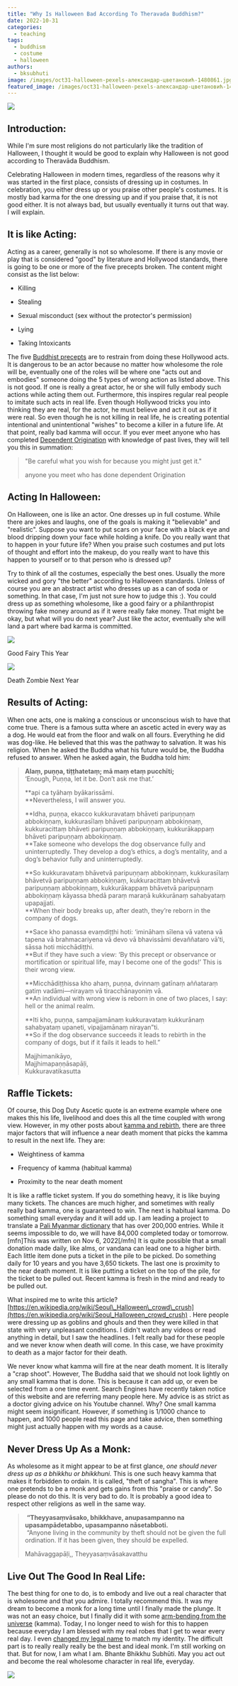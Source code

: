 ```yaml
---
title: "Why Is Halloween Bad According To Theravada Buddhism?"
date: 2022-10-31
categories: 
  - teaching
tags: 
  - buddhism
  - costume
  - halloween
authors: 
  - bksubhuti
image: /images/oct31-halloween-pexels-александар-цветановић-1480861.jpg
featured_image: /images/oct31-halloween-pexels-александар-цветановић-1480861.jpg
---
```


![](/images/oct31-halloween-pexels-александар-цветановић-1480861-1024x682.jpg)

## Introduction:

While I'm sure most religions do not particularly like the tradition of Halloween, I thought it would be good to explain why Halloween is not good according to Theravāda Buddhism.

Celebrating Halloween in modern times, regardless of the reasons why it was started in the first place, consists of dressing up in costumes. In celebration, you either dress up or you praise other people's costumes. It is mostly bad karma for the one dressing up and if you praise that, it is not good either. It is not always bad, but usually eventually it turns out that way. I will explain.

## It is like Acting:

Acting as a career, generally is not so wholesome. If there is any movie or play that is considered "good" by literature and Hollywood standards, there is going to be one or more of the five precepts broken. The content might consist as the list below:

- Killing

- Stealing

- Sexual misconduct (sex without the protector's permission)

- Lying

- Taking Intoxicants

The five [Buddhist precepts](https://americanmonk.org/5-8-10-precepts/) are to restrain from doing these Hollywood acts. It is dangerous to be an actor because no matter how wholesome the role will be, eventually one of the roles will be where one "acts out and embodies" someone doing the 5 types of wrong action as listed above. This is not good. If one is really a great actor, he or she will fully embody such actions while acting them out. Furthermore, this inspires regular real people to imitate such acts in real life. Even though Hollywood tricks you into thinking they are real, for the actor, he must believe and act it out as if it were real. So even though he is not killing in real life, he is creating potential intentional and unintentional "wishes" to become a killer in a future life. At that point, really bad kamma will occur. If you ever meet anyone who has completed [Dependent Origination](https://americanmonk.org/how-to-be-human-and-higher/) with knowledge of past lives, they will tell you this in summation:

> "Be careful what you wish for because you might just get it."
> 
> anyone you meet who has done dependent Origination

## Acting In Halloween:

On Halloween, one is like an actor. One dresses up in full costume. While there are jokes and laughs, one of the goals is making it "believable" and "realistic". Suppose you want to put scars on your face with a black eye and blood dripping down your face while holding a knife. Do you really want that to happen in your future life? When you praise such costumes and put lots of thought and effort into the makeup, do you really want to have this happen to yourself or to that person who is dressed up?

Try to think of all the costumes, especially the best ones. Usually the more wicked and gory "the better" according to Halloween standards. Unless of course you are an abstract artist who dresses up as a can of soda or something. In that case, I'm just not sure how to judge this :). You could dress up as something wholesome, like a good fairy or a philanthropist throwing fake money around as if it were really fake money. That might be okay, but what will you do next year? Just like the actor, eventually she will land a part where bad karma is committed.

![](/images/good-fairy-pexels-jill-wellington-220426-683x1024.jpg)

Good Fairy This Year

![](/images/girl-gool-pexels-matheus-bertelli-5477427-683x1024.jpg)

Death Zombie Next Year

## Results of Acting:

When one acts, one is making a conscious or unconscious wish to have that come true. There is a famous sutta where an ascetic acted in every way as a dog. He would eat from the floor and walk on all fours. Everything he did was dog-like. He believed that this was the pathway to salvation. It was his religion. When he asked the Buddha what his future would be, the Buddha refused to answer. When he asked again, the Buddha told him:

> **Alaṃ, puṇṇa, tiṭṭhatetaṃ; mā maṃ etaṃ pucchīti;**  
> ‘Enough, Puṇṇa, let it be. Don’t ask me that.’
> 
> **api ca tyāhaṃ byākarissāmi.  
> **Nevertheless, I will answer you.
> 
> **Idha, puṇṇa, ekacco kukkuravataṃ bhāveti paripuṇṇaṃ abbokiṇṇaṃ, kukkurasīlaṃ bhāveti paripuṇṇaṃ abbokiṇṇaṃ, kukkuracittaṃ bhāveti paripuṇṇaṃ abbokiṇṇaṃ, kukkurākappaṃ bhāveti paripuṇṇaṃ abbokiṇṇaṃ.  
> **Take someone who develops the dog observance fully and uninterruptedly. They develop a dog’s ethics, a dog’s mentality, and a dog’s behavior fully and uninterruptedly.
> 
> **So kukkuravataṃ bhāvetvā paripuṇṇaṃ abbokiṇṇaṃ, kukkurasīlaṃ bhāvetvā paripuṇṇaṃ abbokiṇṇaṃ, kukkuracittaṃ bhāvetvā paripuṇṇaṃ abbokiṇṇaṃ, kukkurākappaṃ bhāvetvā paripuṇṇaṃ abbokiṇṇaṃ kāyassa bhedā paraṃ maraṇā kukkurānaṃ sahabyataṃ upapajjati.  
> **When their body breaks up, after death, they’re reborn in the company of dogs.
> 
> **Sace kho panassa evaṃdiṭṭhi hoti: ‘imināhaṃ sīlena vā vatena vā tapena vā brahmacariyena vā devo vā bhavissāmi devaññataro vā’ti, sāssa hoti micchādiṭṭhi.  
> **But if they have such a view: ‘By this precept or observance or mortification or spiritual life, may I become one of the gods!’ This is their wrong view.
> 
> **Micchādiṭṭhissa kho ahaṃ, puṇṇa, dvinnaṃ gatīnaṃ aññataraṃ gatiṃ vadāmi—nirayaṃ vā tiracchānayoniṃ vā.  
> **An individual with wrong view is reborn in one of two places, I say: hell or the animal realm.
> 
> **Iti kho, puṇṇa, sampajjamānaṃ kukkuravataṃ kukkurānaṃ sahabyataṃ upaneti, vipajjamānaṃ nirayan”ti.  
> **So if the dog observance succeeds it leads to rebirth in the company of dogs, but if it fails it leads to hell.”
> 
> Majjhimanikāyo,  
> Majjhimapaṇṇāsapāḷi,  
> Kukkuravatikasutta

## Raffle Tickets:

Of course, this Dog Duty Ascetic quote is an extreme example where one makes this his life, livelihood and does this all the time coupled with wrong view. However, in my other posts about [kamma and rebirth](https://americanmonk.org/how-to-be-human-and-higher/), there are three major factors that will influence a near death moment that picks the kamma to result in the next life. They are:

- Weightiness of kamma

- Frequency of kamma (habitual kamma)

- Proximity to the near death moment

It is like a raffle ticket system. If you do something heavy, it is like buying many tickets. The chances are much higher, and sometimes with really really bad kamma, one is guaranteed to win. The next is habitual kamma. Do something small everyday and it will add up. I am leading a project to translate a [Pali Myanmar dictionary](https://www.youtube.com/channel/UCxZN1RE1PNh9wq0h99BcFxQ) that has over 200,000 entries. While it seems impossible to do, we will have 84,000 completed today or tomorrow.\[mfn\]This was written on Nov 6, 2022\[/mfn\] It is quite possible that a small donation made daily, like alms, or vandana can lead one to a higher birth. Each little item done puts a ticket in the pile to be picked. Do something daily for 10 years and you have 3,650 tickets. The last one is proximity to the near death moment. It is like putting a ticket on the top of the pile, for the ticket to be pulled out. Recent kamma is fresh in the mind and ready to be pulled out.

What inspired me to write this article? [https://en.wikipedia.org/wiki/Seoul\_Halloween\_crowd\_crush](https://en.wikipedia.org/wiki/Seoul_Halloween_crowd_crush) . Here people were dressing up as goblins and ghouls and then they were killed in that state with very unpleasant conditions. I didn't watch any videos or read anything in detail, but I saw the headlines. I felt really bad for these people and we never know when death will come. In this case, we have proximity to death as a major factor for their death.

We never know what kamma will fire at the near death moment. It is literally a "crap shoot". However, The Buddha said that we should not look lightly on any small kamma that is done. This is because it can add up, or even be selected from a one time event. Search Engines have recently taken notice of this website and are referring many people here. My advice is as strict as a doctor giving advice on his Youtube channel. Why? One small kamma might seem insignificant. However, if something is 1/1000 chance to happen, and 1000 people read this page and take advice, then something might just actually happen with my words as a cause.

## Never Dress Up As a Monk:

As wholesome as it might appear to be at first glance, _one should never dress up as a bhikkhu or bhikkhuni._ This is one such heavy kamma that makes it forbidden to ordain. It is called, "theft of sangha". This is where one pretends to be a monk and gets gains from this "praise or candy". So please do not do this. It is very bad to do. It is probably a good idea to respect other religions as well in the same way.

>  **“Theyyasaṃvāsako, bhikkhave, anupasampanno na upasampādetabbo, upasampanno nāsetabboti.**  
>  “Anyone living in the community by theft should not be given the full ordination. If it has been given, they should be expelled.
> 
> Mahāvaggapāḷi,, Theyyasaṃvāsakavatthu

## Live Out The Good In Real Life:

The best thing for one to do, is to embody and live out a real character that is wholesome and that you admire. I totally recommend this. It was my dream to become a monk for a long time until I finally made the plunge. It was not an easy choice, but I finally did it with some [arm-bending from the universe](https://americanmonk.org/why-did-you-become-a-monk/) (kamma). Today, I no longer need to wish for this to happen because everyday I am blessed with my real robes that I get to wear every real day. I even [changed my legal name](https://americanmonk.org/legal-name-change/) to match my identity. The difficult part is to really really really be the best and ideal monk. I'm still working on that. But for now, I am what I am. Bhante Bhikkhu Subhūti. May you act out and become the real wholesome character in real life, everyday.

![](/images/cropped-IMG_20190403_182709-1024x1024.jpg)